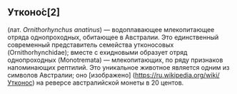 ## Утконо́с[2] 
(лат. *Ornithorhynchus anatinus*) — водоплавающее млекопитающее отряда однопроходных, обитающее в Австралии. Это единственный современный представитель семейства утконосовых (Ornithorhynchidae); вместе с ехидновыми образует отряд однопроходных (Monotremata) — млекопитающих, по ряду признаков напоминающих рептилий. Это уникальное животное является одним из символов Австралии; оно [изображено] (https://ru.wikipedia.org/wiki/Утконос) на реверсе австралийской монеты в 20 центов.
